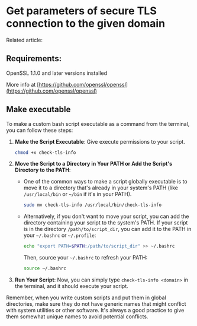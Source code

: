 # Get parameters of secure TLS connection to the given domain

Related article: []()

## Requirements:
OpenSSL 1.1.0 and later versions installed

More info at [https://github.com/openssl/openssl](https://github.com/openssl/openssl)

## Make executable
To make a custom bash script executable as a command from the terminal, you can follow these steps:

1. **Make the Script Executable**:
   Give execute permissions to your script.
   ```bash
   chmod +x check-tls-info
   ```

2. **Move the Script to a Directory in Your PATH or Add the Script's Directory to the PATH**:

   - One of the common ways to make a script globally executable is to move it to a directory that's already in your system's PATH (like `/usr/local/bin` or `~/bin` if it's in your PATH).

     ```bash
     sudo mv check-tls-info /usr/local/bin/check-tls-info
     ```

   - Alternatively, if you don't want to move your script, you can add the directory containing your script to the system's PATH. If your script is in the directory `/path/to/script_dir`, you can add it to the PATH in your `~/.bashrc` or `~/.profile`:

     ```bash
     echo "export PATH=$PATH:/path/to/script_dir" >> ~/.bashrc
     ```

     Then, source your `~/.bashrc` to refresh your PATH:
     ```bash
     source ~/.bashrc
     ```

4. **Run Your Script**:
   Now, you can simply type `check-tls-info <domain>` in the terminal, and it should execute your script.

Remember, when you write custom scripts and put them in global directories, make sure they do not have generic names that might conflict with system utilities or other software. It's always a good practice to give them somewhat unique names to avoid potential conflicts.